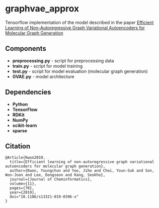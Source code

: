 # graphvae_approx
Tensorflow implementation of the model described in the paper [Efficient Learning of Non-Autoregressive Graph Variational Autoencoders for Molecular Graph Generation](https://link.springer.com/article/10.1186/s13321-019-0396-x)

## Components
- **preprocessing.py** - script for preprocessing data
- **train.py** - script for model training
- **test.py** - script for model evaluation (molecular graph generation)
- **GVAE.py** - model architecture

## Dependencies
- **Python**
- **TensorFlow**
- **RDKit**
- **NumPy**
- **scikit-learn**
- **sparse**

## Citation
```
@Article{Kwon2019,
  title={Efficient learning of non-autoregressive graph variational autoencoders for molecular graph generation},
  author={Kwon, Youngchun and Yoo, Jiho and Choi, Youn-Suk and Son, Won-Joon and Lee, Dongseon and Kang, Seokho},
  journal={Journal of Cheminformatics},
  volume={11},
  pages={70},
  year={2019},
  doi="10.1186/s13321-019-0396-x"
}
```
